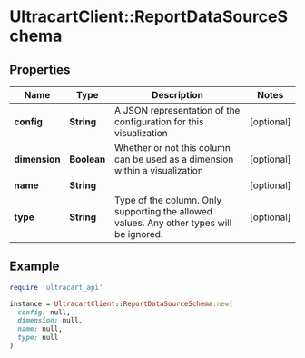 # UltracartClient::ReportDataSourceSchema

## Properties

| Name | Type | Description | Notes |
| ---- | ---- | ----------- | ----- |
| **config** | **String** | A JSON representation of the configuration for this visualization | [optional] |
| **dimension** | **Boolean** | Whether or not this column can be used as a dimension within a visualization | [optional] |
| **name** | **String** |  | [optional] |
| **type** | **String** | Type of the column.  Only supporting the allowed values.  Any other types will be ignored. | [optional] |

## Example

```ruby
require 'ultracart_api'

instance = UltracartClient::ReportDataSourceSchema.new(
  config: null,
  dimension: null,
  name: null,
  type: null
)
```

